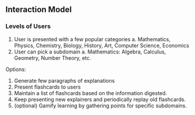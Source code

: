 ## Interaction Model


### Levels of Users
1. User is presented with a few popular categories
    a. Mathematics, Physics, Chemistry, Biology, History, Art, Computer Science, Economics
2. User can pick a subdomain
    a. Mathematics: Algebra, Calculus, Geometry, Number Theory, etc.

Options:
1. Generate few paragraphs of explanations
2. Present flashcards to users
3. Maintain a list of flashcards based on the information digested.
4. Keep presenting new explainers and periodically replay old flashcards.
5. (optional) Gamify learning by gathering points for specific subdomains.
